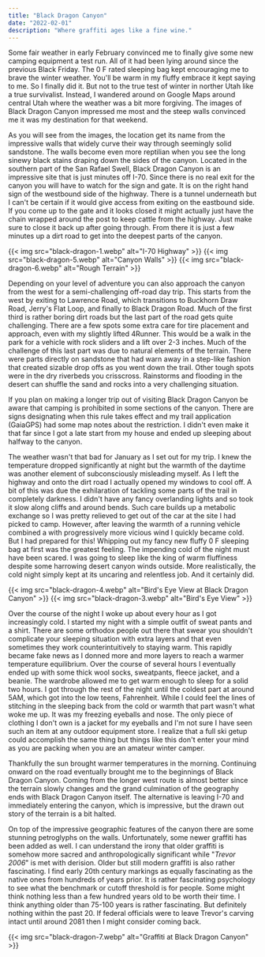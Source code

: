 ```yaml
---
title: "Black Dragon Canyon"
date: "2022-02-01"
description: "Where graffiti ages like a fine wine."
---
```


Some fair weather in early February convinced me to finally give some new camping equipment a test run. All of it had been lying around since the previous Black Friday. The 0 F rated sleeping bag kept encouraging me to brave the winter weather. You'll be warm in my fluffy embrace it kept saying to me. So I finally did it. But not to the true test of winter in norther Utah like a true survivalist. Instead, I wandered around on Google Maps around central Utah where the weather was a bit more forgiving. The images of Black Dragon Canyon impressed me most and the steep walls convinced me it was my destination for that weekend.

As you will see from the images, the location get its name from the impressive walls that widely curve their way through seemingly solid sandstone. The walls become even more reptilian when you see the long sinewy black stains draping down the sides of the canyon. Located in the southern part of the San Rafael Swell, Black Dragon Canyon is an impressive site that is just minutes off I-70. Since there is no real exit for the canyon you will have to watch for the sign and gate. It is on the right hand sign of the westbound side of the highway. There is a tunnel underneath but I can't be certain if it would give access from exiting on the eastbound side. If you come up to the gate and it looks closed it might actually just have the chain wrapped around the post to keep cattle from the highway. Just make sure to close it back up after going through. From there it is just a few minutes up a dirt road to get into the deepest parts of the canyon.

{{< img src="black-dragon-1.webp" alt="I-70 Highway" >}}
{{< img src="black-dragon-5.webp" alt="Canyon Walls" >}}
{{< img src="black-dragon-6.webp" alt="Rough Terrain" >}}

Depending on your level of adventure you can also approach the canyon from the west for a semi-challenging off-road day trip. This starts from the west by exiting to Lawrence Road, which transitions to Buckhorn Draw Road, Jerry's Flat Loop, and finally to Black Dragon Road. Much of the first third is rather boring dirt roads but the last part of the road gets quite challenging. There are a few spots some extra care for tire placement and approach, even with my slightly lifted 4Runner. This would be a walk in the park for a vehicle with rock sliders and a lift over 2-3 inches. Much of the challenge of this last part was due to natural elements of the terrain. There were parts directly on sandstone that had warn away in a step-like fashion that created sizable drop offs as you went down the trail. Other tough spots were in the dry riverbeds you crisscross. Rainstorms and flooding in the desert can shuffle the sand and rocks into a very challenging situation.

If you plan on making a longer trip out of visiting Black Dragon Canyon be aware that camping is prohibited in some sections of the canyon. There are signs designating when this rule takes effect and my trail application (GaiaGPS) had some map notes about the restriction. I didn't even make it that far since I got a late start from my house and ended up sleeping about halfway to the canyon.

The weather wasn't that bad for January as I set out for my trip. I knew the temperature dropped significantly at night but the warmth of the daytime was another element of subconsciously misleading myself. As I left the highway and onto the dirt road I actually opened my windows to cool off. A bit of this was due the exhilaration of tackling some parts of the trail in completely darkness. I didn't have any fancy overlanding lights and so took it slow along cliffs and around bends. Such care builds up a metabolic exchange so I was pretty relieved to get out of the car at the site I had picked to camp. However, after leaving the warmth of a running vehicle combined a with progressively more vicious wind I quickly became cold. But I had prepared for this! Whipping out my fancy new fluffy 0 F sleeping bag at first was the greatest feeling. The impending cold of the night must have been scared. I was going to sleep like the king of warm fluffiness despite some harrowing desert canyon winds outside. More realistically, the cold night simply kept at its uncaring and relentless job. And it certainly did.

{{< img src="black-dragon-4.webp" alt="Bird's Eye View at Black Dragon Canyon" >}}
{{< img src="black-dragon-3.webp" alt="Bird's Eye View" >}}

Over the course of the night I woke up about every hour as I got increasingly cold. I started my night with a simple outfit of sweat pants and a shirt. There are some orthodox people out there that swear you shouldn't complicate your sleeping situation with extra layers and that even sometimes they work counterintuitively to staying warm. This rapidly became fake news as I donned more and more layers to reach a warmer temperature equilibrium. Over the course of several hours I eventually ended up with some thick wool socks, sweatpants, fleece jacket, and a beanie. The wardrobe allowed me to get warm enough to sleep for a solid two hours. I got through the rest of the night until the coldest part at around 5AM, which got into the low teens, Fahrenheit. While I could feel the lines of stitching in the sleeping back from the cold or warmth that part wasn't what woke me up. It was my freezing eyeballs and nose. The only piece of clothing I don't own is a jacket for my eyeballs and I'm not sure I have seen such an item at any outdoor equipment store. I realize that a full ski getup could accomplish the same thing but things like this don't enter your mind as you are packing when you are an amateur winter camper.

Thankfully the sun brought warmer temperatures in the morning. Continuing onward on the road eventually brought me to the beginnings of Black Dragon Canyon. Coming from the longer west route is almost better since the terrain slowly changes and the grand culmination of the geography ends with Black Dragon Canyon itself. The alternative is leaving I-70 and immediately entering the canyon, which is impressive, but the drawn out story of the terrain is a bit halted.

On top of the impressive geographic features of the canyon there are some stunning petroglyphs on the walls. Unfortunately, some newer graffiti has been added as well. I can understand the irony that older graffiti is somehow more sacred and anthropologically significant while "*Trevor 2006*" is met with derision. Older but still modern graffiti is also rather fascinating. I find early 20th century markings as equally fascinating as the native ones from hundreds of years prior. It is rather fascinating psychology to see what the benchmark or cutoff threshold is for people. Some might think nothing less than a few hundred years old to be worth their time. I think anything older than 75-100 years is rather fascinating. But definitely nothing within the past 20. If federal officials were to leave Trevor's carving intact until around 2081 then I might consider coming back.

{{< img src="black-dragon-7.webp" alt="Graffiti at Black Dragon Canyon" >}}

